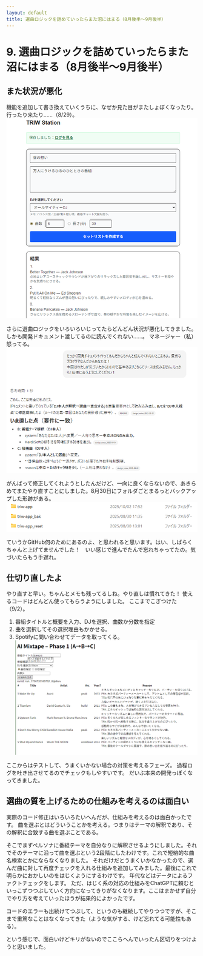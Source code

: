 ```yaml
---
layout: default
title: 選曲ロジックを詰めていったらまた沼にはまる（8月後半～9月後半）
---
```


# 9. 選曲ロジックを詰めていったらまた沼にはまる（8月後半～9月後半）
## また状況が悪化
  機能を追加して書き換えていくうちに、なぜか見た目がまたしょぼくなったり。行ったり来たり……（8/29）。
![](images/07_dev4-2025-10-12-21-42-23.png)

  さらに選曲ロジックをいろいろいじってたらどんどん状況が悪化してきました。
  しかも開発ドキュメント渡してるのに読んでくれない……。
 マネージャー（私）怒ってる。
  ![](images/08_dev5-2025-10-13-13-00-02.png)

 がんばって修正してくれようとしたんだけど、一向に良くならないので、あきらめてまたやり直すことにしました。8月30日にフォルダごとまるっとバックアップした形跡がある。
 ![](images/09_dev6-2025-10-13-13-17-21.png)
 
 ていうかGitHub何のためにあるのよ、と思われると思います。はい、しばらくちゃんと上げてませんでした！　いい感じで進んでたんで忘れちゃってたの。気づいたらもう手遅れ。

## 仕切り直したよ
 やり直すと早い。ちゃんとメモも残ってるしね。やり直しは慣れてきた！
 使えるコードはどんどん使ってもらうようにしました。
 ここまでこぎつけた（9/2）。
   1. 番組タイトルと概要を入力、DJを選択、曲数か分数を指定
   2. 曲を選択してその選択理由もかかせる。
   3. Spotifyに問い合わせてデータを取ってくる。
  ![](images/08_dev5-2025-10-13-13-01-53.png)

 ここからはテストして、うまくいかない場合の対策を考えるフェーズ。
 過程ログを吐き出させてるのでチェックもしやすいです。
 だいぶ本来の開発っぽくなってきました。
  

## 選曲の質を上げるための仕組みを考えるのは面白い
  実際のコード修正はいろいろたいへんだが、仕組みを考えるのは面白かったです。
  曲を選ぶとはどういうことかを考える。つまりはテーマの解釈であり、その解釈に合致する曲を選ぶことである。
 
  そこでまずペルソナに番組テーマを自分なりに解釈させるようにしました。それでそのテーマに沿って曲を選ぶという2段階にしたわけです。これで短絡的な曲名検索とかにならなくなりました。
  それだけだとうまくいかなかったので、選んだ曲に対して再度チェックを入れる仕組みを追加してみました。最後にこれで明らかにおかしいのをはじくようにするわけです。
年代などはデータによるファクトチェックをします。
ただ、はじく系の対応の仕組みをChatGPTに頼むといっこずつつぶしていく方向になってきりがなくなります。ここはまかせず自分でやり方を考えていったほうが結果的によかったです。

 コードのエラーも出続けてつぶして、というのも継続してやりつつですが、そこまで重篤なことはなくなってきた（ような気がする、けど忘れてる可能性もある）。
 
  
  という感じで、面白いけどキリがないのでここらへんでいったん区切りをつけようと思いました。
  

